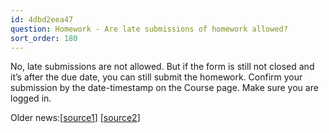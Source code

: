 ```yaml
---
id: 4dbd2eea47
question: Homework - Are late submissions of homework allowed?
sort_order: 180
---
```


No, late submissions are not allowed. But if the form is still not closed and it’s after the due date, you can still submit the homework. Confirm your submission by the date-timestamp on the Course page. Make sure you are logged in.

Older news:[[source1](https://datatalks-club.slack.com/archives/C01FABYF2RG/p1705400632457179)] [[source2](https://datatalks-club.slack.com/archives/C01FABYF2RG/p1705402507285759)]

